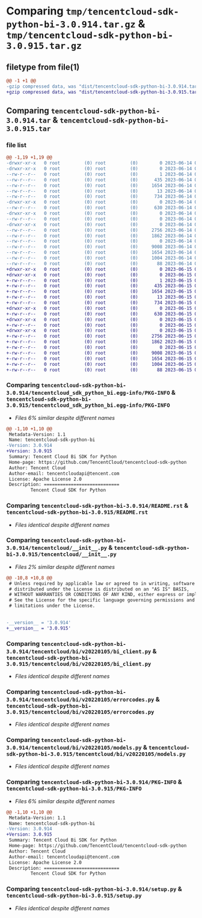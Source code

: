 # Comparing `tmp/tencentcloud-sdk-python-bi-3.0.914.tar.gz` & `tmp/tencentcloud-sdk-python-bi-3.0.915.tar.gz`

## filetype from file(1)

```diff
@@ -1 +1 @@
-gzip compressed data, was "dist/tencentcloud-sdk-python-bi-3.0.914.tar", last modified: Wed Jun 14 00:19:09 2023, max compression
+gzip compressed data, was "dist/tencentcloud-sdk-python-bi-3.0.915.tar", last modified: Thu Jun 15 00:18:24 2023, max compression
```

## Comparing `tencentcloud-sdk-python-bi-3.0.914.tar` & `tencentcloud-sdk-python-bi-3.0.915.tar`

### file list

```diff
@@ -1,19 +1,19 @@
-drwxr-xr-x   0 root         (0) root         (0)        0 2023-06-14 00:19:09.000000 tencentcloud-sdk-python-bi-3.0.914/
-drwxr-xr-x   0 root         (0) root         (0)        0 2023-06-14 00:19:09.000000 tencentcloud-sdk-python-bi-3.0.914/tencentcloud_sdk_python_bi.egg-info/
--rw-r--r--   0 root         (0) root         (0)        1 2023-06-14 00:19:09.000000 tencentcloud-sdk-python-bi-3.0.914/tencentcloud_sdk_python_bi.egg-info/dependency_links.txt
--rw-r--r--   0 root         (0) root         (0)      435 2023-06-14 00:19:09.000000 tencentcloud-sdk-python-bi-3.0.914/tencentcloud_sdk_python_bi.egg-info/SOURCES.txt
--rw-r--r--   0 root         (0) root         (0)     1654 2023-06-14 00:19:09.000000 tencentcloud-sdk-python-bi-3.0.914/tencentcloud_sdk_python_bi.egg-info/PKG-INFO
--rw-r--r--   0 root         (0) root         (0)       13 2023-06-14 00:19:09.000000 tencentcloud-sdk-python-bi-3.0.914/tencentcloud_sdk_python_bi.egg-info/top_level.txt
--rw-r--r--   0 root         (0) root         (0)      734 2023-06-14 00:19:09.000000 tencentcloud-sdk-python-bi-3.0.914/README.rst
-drwxr-xr-x   0 root         (0) root         (0)        0 2023-06-14 00:19:09.000000 tencentcloud-sdk-python-bi-3.0.914/tencentcloud/
--rw-r--r--   0 root         (0) root         (0)      630 2023-06-14 00:19:09.000000 tencentcloud-sdk-python-bi-3.0.914/tencentcloud/__init__.py
-drwxr-xr-x   0 root         (0) root         (0)        0 2023-06-14 00:19:09.000000 tencentcloud-sdk-python-bi-3.0.914/tencentcloud/bi/
--rw-r--r--   0 root         (0) root         (0)        0 2023-06-14 00:19:09.000000 tencentcloud-sdk-python-bi-3.0.914/tencentcloud/bi/__init__.py
-drwxr-xr-x   0 root         (0) root         (0)        0 2023-06-14 00:19:09.000000 tencentcloud-sdk-python-bi-3.0.914/tencentcloud/bi/v20220105/
--rw-r--r--   0 root         (0) root         (0)     2756 2023-06-14 00:19:09.000000 tencentcloud-sdk-python-bi-3.0.914/tencentcloud/bi/v20220105/bi_client.py
--rw-r--r--   0 root         (0) root         (0)     1862 2023-06-14 00:19:09.000000 tencentcloud-sdk-python-bi-3.0.914/tencentcloud/bi/v20220105/errorcodes.py
--rw-r--r--   0 root         (0) root         (0)        0 2023-06-14 00:19:09.000000 tencentcloud-sdk-python-bi-3.0.914/tencentcloud/bi/v20220105/__init__.py
--rw-r--r--   0 root         (0) root         (0)     9008 2023-06-14 00:19:09.000000 tencentcloud-sdk-python-bi-3.0.914/tencentcloud/bi/v20220105/models.py
--rw-r--r--   0 root         (0) root         (0)     1654 2023-06-14 00:19:09.000000 tencentcloud-sdk-python-bi-3.0.914/PKG-INFO
--rw-r--r--   0 root         (0) root         (0)     1004 2023-06-14 00:19:09.000000 tencentcloud-sdk-python-bi-3.0.914/setup.py
--rw-r--r--   0 root         (0) root         (0)       88 2023-06-14 00:19:09.000000 tencentcloud-sdk-python-bi-3.0.914/setup.cfg
+drwxr-xr-x   0 root         (0) root         (0)        0 2023-06-15 00:18:24.000000 tencentcloud-sdk-python-bi-3.0.915/
+drwxr-xr-x   0 root         (0) root         (0)        0 2023-06-15 00:18:24.000000 tencentcloud-sdk-python-bi-3.0.915/tencentcloud_sdk_python_bi.egg-info/
+-rw-r--r--   0 root         (0) root         (0)        1 2023-06-15 00:18:24.000000 tencentcloud-sdk-python-bi-3.0.915/tencentcloud_sdk_python_bi.egg-info/dependency_links.txt
+-rw-r--r--   0 root         (0) root         (0)      435 2023-06-15 00:18:24.000000 tencentcloud-sdk-python-bi-3.0.915/tencentcloud_sdk_python_bi.egg-info/SOURCES.txt
+-rw-r--r--   0 root         (0) root         (0)     1654 2023-06-15 00:18:24.000000 tencentcloud-sdk-python-bi-3.0.915/tencentcloud_sdk_python_bi.egg-info/PKG-INFO
+-rw-r--r--   0 root         (0) root         (0)       13 2023-06-15 00:18:24.000000 tencentcloud-sdk-python-bi-3.0.915/tencentcloud_sdk_python_bi.egg-info/top_level.txt
+-rw-r--r--   0 root         (0) root         (0)      734 2023-06-15 00:18:24.000000 tencentcloud-sdk-python-bi-3.0.915/README.rst
+drwxr-xr-x   0 root         (0) root         (0)        0 2023-06-15 00:18:24.000000 tencentcloud-sdk-python-bi-3.0.915/tencentcloud/
+-rw-r--r--   0 root         (0) root         (0)      630 2023-06-15 00:18:24.000000 tencentcloud-sdk-python-bi-3.0.915/tencentcloud/__init__.py
+drwxr-xr-x   0 root         (0) root         (0)        0 2023-06-15 00:18:24.000000 tencentcloud-sdk-python-bi-3.0.915/tencentcloud/bi/
+-rw-r--r--   0 root         (0) root         (0)        0 2023-06-15 00:18:24.000000 tencentcloud-sdk-python-bi-3.0.915/tencentcloud/bi/__init__.py
+drwxr-xr-x   0 root         (0) root         (0)        0 2023-06-15 00:18:24.000000 tencentcloud-sdk-python-bi-3.0.915/tencentcloud/bi/v20220105/
+-rw-r--r--   0 root         (0) root         (0)     2756 2023-06-15 00:18:24.000000 tencentcloud-sdk-python-bi-3.0.915/tencentcloud/bi/v20220105/bi_client.py
+-rw-r--r--   0 root         (0) root         (0)     1862 2023-06-15 00:18:24.000000 tencentcloud-sdk-python-bi-3.0.915/tencentcloud/bi/v20220105/errorcodes.py
+-rw-r--r--   0 root         (0) root         (0)        0 2023-06-15 00:18:24.000000 tencentcloud-sdk-python-bi-3.0.915/tencentcloud/bi/v20220105/__init__.py
+-rw-r--r--   0 root         (0) root         (0)     9008 2023-06-15 00:18:24.000000 tencentcloud-sdk-python-bi-3.0.915/tencentcloud/bi/v20220105/models.py
+-rw-r--r--   0 root         (0) root         (0)     1654 2023-06-15 00:18:24.000000 tencentcloud-sdk-python-bi-3.0.915/PKG-INFO
+-rw-r--r--   0 root         (0) root         (0)     1004 2023-06-15 00:18:24.000000 tencentcloud-sdk-python-bi-3.0.915/setup.py
+-rw-r--r--   0 root         (0) root         (0)       88 2023-06-15 00:18:24.000000 tencentcloud-sdk-python-bi-3.0.915/setup.cfg
```

### Comparing `tencentcloud-sdk-python-bi-3.0.914/tencentcloud_sdk_python_bi.egg-info/PKG-INFO` & `tencentcloud-sdk-python-bi-3.0.915/tencentcloud_sdk_python_bi.egg-info/PKG-INFO`

 * *Files 6% similar despite different names*

```diff
@@ -1,10 +1,10 @@
 Metadata-Version: 1.1
 Name: tencentcloud-sdk-python-bi
-Version: 3.0.914
+Version: 3.0.915
 Summary: Tencent Cloud Bi SDK for Python
 Home-page: https://github.com/TencentCloud/tencentcloud-sdk-python
 Author: Tencent Cloud
 Author-email: tencentcloudapi@tencent.com
 License: Apache License 2.0
 Description: ============================
         Tencent Cloud SDK for Python
```

### Comparing `tencentcloud-sdk-python-bi-3.0.914/README.rst` & `tencentcloud-sdk-python-bi-3.0.915/README.rst`

 * *Files identical despite different names*

### Comparing `tencentcloud-sdk-python-bi-3.0.914/tencentcloud/__init__.py` & `tencentcloud-sdk-python-bi-3.0.915/tencentcloud/__init__.py`

 * *Files 2% similar despite different names*

```diff
@@ -10,8 +10,8 @@
 # Unless required by applicable law or agreed to in writing, software
 # distributed under the License is distributed on an "AS IS" BASIS,
 # WITHOUT WARRANTIES OR CONDITIONS OF ANY KIND, either express or implied.
 # See the License for the specific language governing permissions and
 # limitations under the License.
 
 
-__version__ = '3.0.914'
+__version__ = '3.0.915'
```

### Comparing `tencentcloud-sdk-python-bi-3.0.914/tencentcloud/bi/v20220105/bi_client.py` & `tencentcloud-sdk-python-bi-3.0.915/tencentcloud/bi/v20220105/bi_client.py`

 * *Files identical despite different names*

### Comparing `tencentcloud-sdk-python-bi-3.0.914/tencentcloud/bi/v20220105/errorcodes.py` & `tencentcloud-sdk-python-bi-3.0.915/tencentcloud/bi/v20220105/errorcodes.py`

 * *Files identical despite different names*

### Comparing `tencentcloud-sdk-python-bi-3.0.914/tencentcloud/bi/v20220105/models.py` & `tencentcloud-sdk-python-bi-3.0.915/tencentcloud/bi/v20220105/models.py`

 * *Files identical despite different names*

### Comparing `tencentcloud-sdk-python-bi-3.0.914/PKG-INFO` & `tencentcloud-sdk-python-bi-3.0.915/PKG-INFO`

 * *Files 6% similar despite different names*

```diff
@@ -1,10 +1,10 @@
 Metadata-Version: 1.1
 Name: tencentcloud-sdk-python-bi
-Version: 3.0.914
+Version: 3.0.915
 Summary: Tencent Cloud Bi SDK for Python
 Home-page: https://github.com/TencentCloud/tencentcloud-sdk-python
 Author: Tencent Cloud
 Author-email: tencentcloudapi@tencent.com
 License: Apache License 2.0
 Description: ============================
         Tencent Cloud SDK for Python
```

### Comparing `tencentcloud-sdk-python-bi-3.0.914/setup.py` & `tencentcloud-sdk-python-bi-3.0.915/setup.py`

 * *Files identical despite different names*

